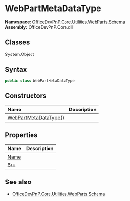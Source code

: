 # WebPartMetaDataType

**Namespace:** [OfficeDevPnP.Core.Utilities.WebParts.Schema](OfficeDevPnP.Core.Utilities.WebParts.Schema.md)  
**Assembly:** OfficeDevPnP.Core.dll  
## Classes
System.Object  
## Syntax
```C#
public class WebPartMetaDataType
```
## Constructors
|**Name**|**Description**|
|:-----|:-----|
| [WebPartMetaDataType()](WebPartMetaDataTypeconstructor1details.md) | 
## Properties
|**Name**|**Description**|
|:-----|:-----|
| [Name](WebPartMetaDataType.Name.md) | 
| [Src](WebPartMetaDataType.Src.md) | 
## See also
- [OfficeDevPnP.Core.Utilities.WebParts.Schema](OfficeDevPnP.Core.Utilities.WebParts.Schema.md)
